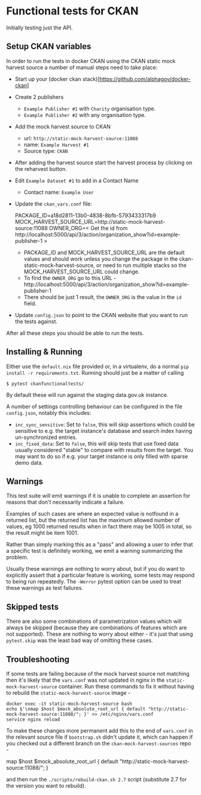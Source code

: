 # Functional tests for CKAN

Initially testing just the API.

## Setup CKAN variables

In order to run the tests in docker CKAN using the CKAN static mock harvest source a number of manual steps need to take place:

- Start up your (docker ckan stack)[https://github.com/alphagov/docker-ckan]
- Create 2 publishers
  - `Example Publisher #1` with `Charity` organisation type.
  - `Example Publisher #2` with any organisation type.

- Add the mock harvest source to CKAN
  - url: `http://static-mock-harvest-source:11088`
  - name: `Example Harvest #1`
  - Source type: `CKAN`
- After adding the harvest source start the harvest process by clicking on the reharvest button.

- Edit `Example Dataset #1` to add in a Contact Name
  - Contact name: `Example User`

- Update the `ckan_vars.conf` file:

  PACKAGE_ID=a18d2811-13b0-4838-8bfb-5793433317b9
  MOCK_HARVEST_SOURCE_URL=http://static-mock-harvest-source:11088
  OWNER_ORG=< Get the id from http://localhost:5000/api/3/action/organization_show?id=example-publisher-1 >

  - PACKAGE_ID and MOCK_HARVEST_SOURCE_URL are the default values and should work unless you change the package in the ckan-static-mock-harvest-source, or need to run multiple stacks so the MOCK_HARVEST_SOURCE_URL could change.
  - To find the `OWNER_ORG` go to this URL - http://localhost:5000/api/3/action/organization_show?id=example-publisher-1
   - There should be just 1 result, the `OWNER_ORG` is the value in the `id` field.

- Update `config.json` to point to the CKAN website that you want to run the tests against.

After all these steps you should be able to run the tests.

## Installing & Running

Either use the `default.nix` file provided or, in a virtualenv, do a normal
`pip install -r requirements.txt`. Running should just be a matter of calling

```
$ pytest ckanfunctionaltests/
```

By default these will run against the staging data.gov.uk instance.

A number of settings controlling behaviour can be configured in the file `config.json`,
notably this includes:

 - `inc_sync_sensitive`: Set to `false`, this will skip assertions which could be sensitive to
   e.g. the target instance's database and search index having un-synchronized entries.
 - `inc_fixed_data`: Set to `false`, this will skip tests that use fixed data usually
   considered "stable" to compare with results from the target. You may want to do so if e.g.
   your target instance is only filled with sparse demo data.

## Warnings

This test suite _will_ emit warnings if it is unable to complete an assertion for reasons that
don't necessarily indicate a failure. 

Examples of such cases are where an expected value is notfound in a returned list, but the returned list has the maximum allowed number of values, eg 1000 returned results when in fact there may be 1005 in total, so the result might be item 1001.

Rather than simply marking this as a "pass" and allowing a user to infer that a specific
test is definitely working, we emit a warning summarizing the problem. 

Usually these warnings are nothing to worry about, but if you do want to explicitly assert that a particular feature
is working, some tests may respond to being run repeatedly. The `-Werror` pytest option can be
used to treat these warnings as test failures.

## Skipped tests

There are also some combinations of parametrization values which will always be skipped (because
they are combinations of features which are not supported). These are nothing to worry about
either - it's just that using `pytest.skip` was the least bad way of omitting these cases.

## Troubleshooting

If some tests are failing because of the mock harvest source not matching then it's likely that 
the `vars.conf` was not updated in nginx in the `static-mock-harvest-source` container. 
Run these commands to fix it without having to rebuild the `static-mock-harvest-source` image -

```
docker exec -it static-mock-harvest-source bash
echo $'\nmap $host $mock_absolute_root_url { default "http://static-mock-harvest-source:11088/"; }' >> /etc/nginx/vars.conf
service nginx reload
```

To make these changes more permanent add this to the end of `vars.conf` in the relevant source file if `bootstrap.sh`
didn't update it, which can happen if you checked out a different branch on the `ckan-mock-harvest-sources` repo -

  map $host $mock_absolute_root_url { default "http://static-mock-harvest-source:11088/"; }

and then run the `./scripts/rebuild-ckan.sh 2.7` script (substitute 2.7 for the version you want to rebuild).
